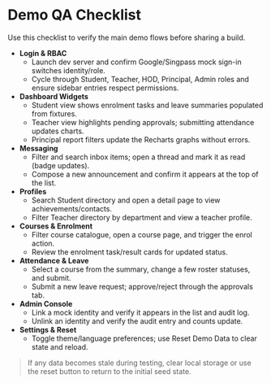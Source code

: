 # Demo QA Checklist

Use this checklist to verify the main demo flows before sharing a build.

- **Login & RBAC**
  - Launch dev server and confirm Google/Singpass mock sign-in switches identity/role.
  - Cycle through Student, Teacher, HOD, Principal, Admin roles and ensure sidebar entries respect permissions.
- **Dashboard Widgets**
  - Student view shows enrolment tasks and leave summaries populated from fixtures.
  - Teacher view highlights pending approvals; submitting attendance updates charts.
  - Principal report filters update the Recharts graphs without errors.
- **Messaging**
  - Filter and search inbox items; open a thread and mark it as read (badge updates).
  - Compose a new announcement and confirm it appears at the top of the list.
- **Profiles**
  - Search Student directory and open a detail page to view achievements/contacts.
  - Filter Teacher directory by department and view a teacher profile.
- **Courses & Enrolment**
  - Filter course catalogue, open a course page, and trigger the enrol action.
  - Review the enrolment task/result cards for updated status.
- **Attendance & Leave**
  - Select a course from the summary, change a few roster statuses, and submit.
  - Submit a new leave request; approve/reject through the approvals tab.
- **Admin Console**
  - Link a mock identity and verify it appears in the list and audit log.
  - Unlink an identity and verify the audit entry and counts update.
- **Settings & Reset**
  - Toggle theme/language preferences; use Reset Demo Data to clear state and reload.

> If any data becomes stale during testing, clear local storage or use the reset button to return to the initial seed state.
